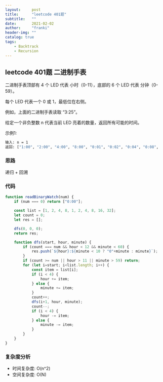 ```yaml
---
layout:     post
title:      "leetcode 401题"
subtitle:   ""
date:       2021-02-02
author:     "franki"
header-img: ""
catalog: true
tags:
    - Backtrack
    - Recursion
---
```


## leetcode 401题 二进制手表

二进制手表顶部有 4 个 LED 代表 小时（0-11），底部的 6 个 LED 代表 分钟（0-59）。

每个 LED 代表一个 0 或 1，最低位在右侧。

例如，上面的二进制手表读取 “3:25”。

给定一个非负整数 n 代表当前 LED 亮着的数量，返回所有可能的时间。

示例1:

```bash
输入: n = 1
返回: ["1:00", "2:00", "4:00", "8:00", "0:01", "0:02", "0:04", "0:08", "0:16", "0:32"]
```

### 思路

递归 + 回溯

### 代码

```js
function readBinaryWatch(num) {
    if (num === 0) return ["0:00"];
    
    const list = [1, 2, 4, 8, 1, 2, 4, 8, 16, 32];
    let count = 0;
    let res = [];

    dfs(0, 0, 0);
    return res;

    function dfs(start, hour, minute) {
        if (count === num && hour < 12 && minute < 60) {
            res.push(`${hour}:${minute < 10 ? "0"+minute : minute}`);
        }
        if (count >= num || hour > 11 || minute > 59) return;
        for (let i=start; i<list.length; i++) {
            const item = list[i];
            if (i < 4) {
                hour += item;
            } else {
                minute += item;
            }
            count++;
            dfs(i+1, hour, minute);
            count--;
            if (i < 4) {
                hour -= item;
            } else {
                minute -= item;
            }
        }  
    }
}
```

### 复杂度分析

- 时间复杂度: O(n^2)
- 空间复杂度: O(N)
